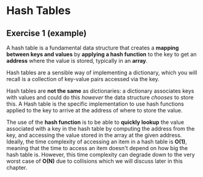 # Hash Tables

## Exercise 1 (example)

A hash table is a fundamental data structure that creates a **mapping between keys and values** by **applying a hash function** to the key to get an **address** where the value is stored, typically in an **array**.

Hash tables are a sensible way of implementing a dictionary, which you will recall is a collection of key-value pairs accessed via the key.

Hash tables are **not the same** as dictionaries: a dictionary associates keys with values and could do this _however_ the data structure _chooses_ to store this. A Hash table is the specific implementation to use hash functions applied to the key to arrive at the address of where to store the value.

The use of the **hash function** is to be able to **quickly lookup** the value associated with a key in the hash table by computing the address from the key, and accessing the value stored in the array at the given address. Ideally, the time complexity of accessing an item in a hash table is **O(1)**, meaning that the time to access an item doesn't depend on how big the hash table is. However, this time complexity can degrade down to the very worst case of **O(N)** due to collisions which we will discuss later in this chapter.
